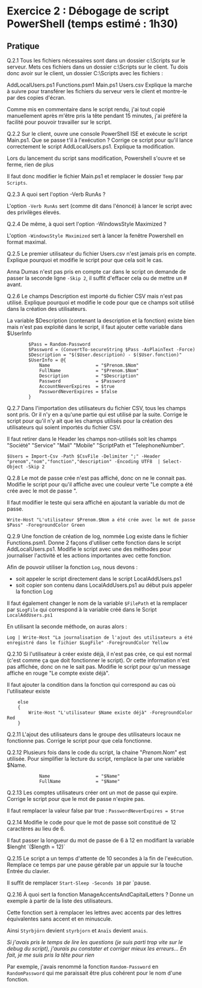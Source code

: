 # Exercice 2 : Débogage de script PowerShell (temps estimé : 1h30)

## Pratique

Q.2.1 Tous les fichiers nécessaires sont dans un dossier c:\Scripts sur le serveur.
Mets ces fichiers dans un dossier c:\Scripts sur le client.
Tu dois donc avoir sur le client, un dossier C:\Scripts avec les fichiers :

AddLocalUsers.ps1
Functions.psm1
Main.ps1
Users.csv
Explique la marche à suivre pour transférer les fichiers du serveur vers le client et montre-le par des copies d'écran.

Comme mis en commentaire dans le script rendu, j'ai tout copié manuellement après m'être pris la tête pendant 15 minutes, j'ai préféré la facilité pour pouvoir travailler sur le script.

Q.2.2 Sur le client, ouvre une console PowerShell ISE et exécute le script Main.ps1.
Que se passe t'il à l'exécution ?
Corrige ce script pour qu'il lance correctement le script AddLocalUsers.ps1.
Explique ta modification.

Lors du lancement du script sans modification, Powershell s'ouvre et se ferme, rien de plus

Il faut donc modifier le fichier Main.ps1 et remplacer le dossier `Temp` par `Scripts`.

Q.2.3 A quoi sert l'option -Verb RunAs ?

L'option `-Verb RunAs` sert (comme dit dans l'énoncé) à lancer le script avec des privilèges élevés.

Q.2.4 De même, à quoi sert l'option -WindowsStyle Maximized ?

L'option `-WindowsStyle Maximized` sert à lancer la fenêtre Powershell en format maximal.

Q.2.5 Le premier utilisateur du fichier Users.csv n'est jamais pris en compte.
Explique pourquoi et modifie le script pour que cela soit le cas.

Anna Dumas n'est pas pris en compte car dans le script on demande de passer la seconde ligne `-Skip 2`, il suffit d'effacer cela ou de mettre un # avant.

Q.2.6 Le champs Description est importé du fichier CSV mais n'est pas utilisé.
Explique pourquoi et modifie le code pour que ce champs soit utilisé dans la création des utilisateurs.

La variable $Description (contenant la description et la fonction) existe bien mais n'est pas exploité dans le script, il faut ajouter cette variable dans $UserInfo

```
        $Pass = Random-Password
        $Password = (ConvertTo-secureString $Pass -AsPlainText -Force)
        $Description = "$($User.description) - $($User.fonction)"
        $UserInfo = @{
            Name                 = "$Prenom.$Nom"
            FullName             = "$Prenom.$Nom"
	        Description		     = "$Description"
            Password             = $Password
            AccountNeverExpires  = $true
            PasswordNeverExpires = $false
        }
```

Q.2.7 Dans l'importation des utilisateurs du fichier CSV, tous les champs sont pris. Or il n'y en a qu'une partie qui est utilisé par la suite.
Corrige le script pour qu'il n'y ait que les champs utilisés pour la création des utilisateurs qui soient importés du fichier CSV.

Il faut retirer dans le Header les champs non-utilisés soit les champs "Société" "Service" "Mail" "Mobile" "ScriptPath et "TelephoneNumber".

```
$Users = Import-Csv -Path $CsvFile -Delimiter ";" -Header "prenom","nom","fonction","description" -Encoding UTF8  | Select-Object -Skip 2
```

Q.2.8 Le mot de passe crée n'est pas affiché, donc on ne le connait pas.
Modifie le script pour qu'il affiche avec une couleur verte "Le compte <Utilisateur> a été crée avec le mot de passe <MotDePasse>".

Il faut modifier le teste qui sera affiché en ajoutant la variable du mot de passe.

```
Write-Host "L'utilisateur $Prenom.$Nom a été crée avec le mot de passe $Pass" -ForegroundColor Green
```

Q.2.9 Une fonction de création de log, nommée Log existe dans le fichier Functions.psm1.
Donne 2 façons d'utiliser cette fonction dans le script AddLocalUsers.ps1.
Modifie le script avec une des méthodes pour journaliser l'activité et les actions importantes avec cette fonction.

Afin de pouvoir utiliser la fonction `Log`, nous devons :
* soit appeler le script directement dans le script LocalAddUsers.ps1
* soit copier son contenu dans LocalAddUsers.ps1 au début puis appeler la fonction Log

Il faut également changer le nom de la variable `$FilePath` et la remplacer par `$LogFile` qui correspond à la variable créé dans le Script `LocalAddUsers.ps1`

En utilisant la seconde méthode, on auras alors :

```
Log | Write-Host "La journalisation de l'ajout des utilisateurs a été enregistré dans le fichier $LogFile" -ForegroundColor Yellow
```

Q.2.10 Si l'utilisateur à créer existe déjà, il n'est pas crée, ce qui est normal (c'est comme ça que doit fonctionner le script). Or cette information n'est pas affichée, donc on ne le sait pas.
Modifie le script pour qu'un message affiche en rouge "Le compte <Utilisateur> existe déjà".

Il faut ajouter la condition  dans la fonction qui correspond au cas où l'utilisateur existe

```
    else 
    {
        Write-Host "L'utilisateur $Name existe déjà" -ForegroundColor Red
    }
```

Q.2.11 L'ajout des utilisateurs dans le groupe des utilisateurs locaux ne fonctionne pas. Corrige le script pour que cela fonctionne.



Q.2.12 Plusieurs fois dans le code du script, la chaine "$Prenom.$Nom" est utilisée.
Pour simplifier la lecture du script, remplace la par une variable $Name.

```
            Name                 = "$Name"
            FullName             = "$Name"
```

Q.2.13 Les comptes utilisateurs créer ont un mot de passe qui expire.
Corrige le script pour que le mot de passe n'expire pas.

Il faut remplacer la valeur false par true : `PasswordNeverExpires = $true`

Q.2.14 Modifie le code pour que le mot de passe soit constitué de 12 caractères au lieu de 6.

Il faut passer la longueur du mot de passe de 6 à 12 en modifiant la variable $lenght `($length = 12)`

Q.2.15 Le script a un temps d'attente de 10 secondes à la fin de l'exécution. Remplace ce temps par une pause gérable par un appuie sur la touche Entrée du clavier.

Il suffit de remplacer `Start-Sleep -Seconds 10` par `pause. 

Q.2.16 À quoi sert la fonction ManageAccentsAndCapitalLetters ?
Donne un exemple à partir de la liste des utilisateurs.

Cette fonction sert à remplacer les lettres avec accents par des lettres équivalentes sans accent et en minuscule.

Ainsi `Styrbjörn` devient `styrbjorn` et `Anaïs` devient `anais`.

_Si j'avais pris le temps de lire les questions (je suis parti trop vite sur le debug du script), j'aurais pu constater et corriger mieux les erreurs... En fait, je me suis pris la tête pour rien_

Par exemple, j'avais renommé la fonction `Random-Password` en `RandomPassword` qui me paraissait être plus cohérent pour le nom d'une fonction.
